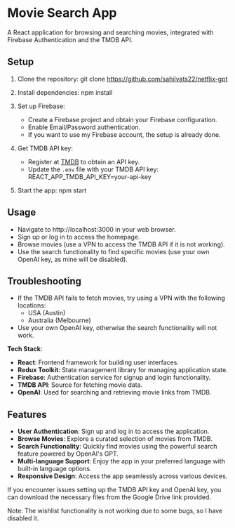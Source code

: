 # Movie Search App

A React application for browsing and searching movies, integrated with Firebase Authentication and the TMDB API.

## Setup

1. Clone the repository:
   git clone https://github.com/sahilvats22/netflix-gpt
   
2. Install dependencies:
   npm install
   
3. Set up Firebase:
   - Create a Firebase project and obtain your Firebase configuration.
   - Enable Email/Password authentication.
   - If you want to use my Firebase account, the setup is already done.
     
4. Get TMDB API key:
   - Register at [TMDB](https://www.themoviedb.org/documentation/api) to obtain an API key.
   - Update the `.env` file with your TMDB API key:
     REACT_APP_TMDB_API_KEY=your-api-key
     
5. Start the app:
   npm start
   
## Usage

- Navigate to http://localhost:3000 in your web browser.
- Sign up or log in to access the homepage.
- Browse movies (use a VPN to access the TMDB API if it is not working).
- Use the search functionality to find specific movies (use your own OpenAI key, as mine will be disabled).

## Troubleshooting

- If the TMDB API fails to fetch movies, try using a VPN with the following locations:
  - USA (Austin)
  - Australia (Melbourne)
- Use your own OpenAI key, otherwise the search functionality will not work.

**Tech Stack**:
- **React**: Frontend framework for building user interfaces.
- **Redux Toolkit**: State management library for managing application state.
- **Firebase**: Authentication service for signup and login functionality.
- **TMDB API**: Source for fetching movie data.
- **OpenAI**: Used for searching and retrieving movie links from TMDB.

## Features

- **User Authentication**: Sign up and log in to access the application.
- **Browse Movies**: Explore a curated selection of movies from TMDB.
- **Search Functionality**: Quickly find movies using the powerful search feature powered by OpenAI's GPT.
- **Multi-language Support**: Enjoy the app in your preferred language with built-in language options.
- **Responsive Design**: Access the app seamlessly across various devices.

If you encounter issues setting up the TMDB API key and OpenAI key, you can download the necessary files from the Google Drive link provided.

Note: The wishlist functionality is not working due to some bugs, so I have disabled it.
